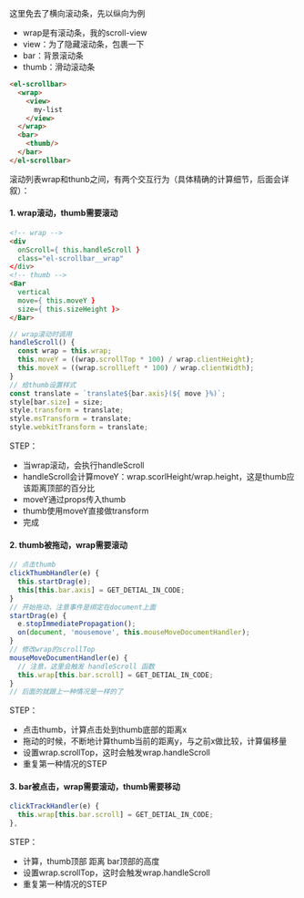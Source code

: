 
这里免去了横向滚动条，先以纵向为例
- wrap是有滚动条，我的scroll-view
- view：为了隐藏滚动条，包裹一下
- bar：背景滚动条
- thumb：滑动滚动条
```html
<el-scrollbar>
  <wrap>
    <view>
      my-list
    </view>
  </wrap>
  <bar>
    <thumb/>
  </bar>
</el-scrollbar>
```


滚动列表wrap和thunb之间，有两个交互行为（具体精确的计算细节，后面会详叙）：

#### 1. wrap滚动，thumb需要滚动

```html
<!-- wrap -->
<div
  onScroll={ this.handleScroll }
  class="el-scrollbar__wrap"
</div>
<!-- thumb -->
<Bar
  vertical
  move={ this.moveY }
  size={ this.sizeHeight }>
</Bar>
```
```js
// wrap滚动时调用
handleScroll() {
  const wrap = this.wrap;
  this.moveY = ((wrap.scrollTop * 100) / wrap.clientHeight);
  this.moveX = ((wrap.scrollLeft * 100) / wrap.clientWidth);
}
// 给thumb设置样式
const translate = `translate${bar.axis}(${ move }%)`;
style[bar.size] = size;
style.transform = translate;
style.msTransform = translate;
style.webkitTransform = translate;
```

STEP：
- 当wrap滚动，会执行handleScroll
- handleScroll会计算moveY：wrap.scorlHeight/wrap.height，这是thumb应该距离顶部的百分比
- moveY通过props传入thumb
- thumb使用moveY直接做transform
- 完成


#### 2. thumb被拖动，wrap需要滚动
```js
// 点击thumb
clickThumbHandler(e) {
  this.startDrag(e);
  this[this.bar.axis] = GET_DETIAL_IN_CODE;
}
// 开始拖动，注意事件是绑定在document上面
startDrag(e) {
  e.stopImmediatePropagation();
  on(document, 'mousemove', this.mouseMoveDocumentHandler);
}
// 修改wrap的scrollTop
mouseMoveDocumentHandler(e) {
  // 注意，这里会触发 handleScroll 函数
  this.wrap[this.bar.scroll] = GET_DETIAL_IN_CODE;
}
// 后面的就跟上一种情况是一样的了
```

STEP：
- 点击thumb，计算点击处到thumb底部的距离x
- 拖动的时候，不断地计算thumb当前的距离y，与之前x做比较，计算偏移量
- 设置wrap.scrollTop，这时会触发wrap.handleScroll
- 重复第一种情况的STEP




#### 3. bar被点击，wrap需要滚动，thumb需要移动
```js
clickTrackHandler(e) {
  this.wrap[this.bar.scroll] = GET_DETIAL_IN_CODE;
},
```

STEP：
- 计算，thumb顶部 距离 bar顶部的高度
- 设置wrap.scrollTop，这时会触发wrap.handleScroll
- 重复第一种情况的STEP